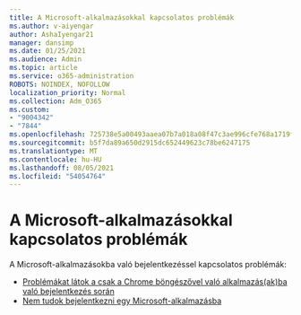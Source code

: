 ```yaml
---
title: A Microsoft-alkalmazásokkal kapcsolatos problémák
ms.author: v-aiyengar
author: AshaIyengar21
manager: dansimp
ms.date: 01/25/2021
ms.audience: Admin
ms.topic: article
ms.service: o365-administration
ROBOTS: NOINDEX, NOFOLLOW
localization_priority: Normal
ms.collection: Adm_O365
ms.custom:
- "9004342"
- "7844"
ms.openlocfilehash: 725738e5a00493aaea07b7a018a08f47c3ae996cfe768a1719f38e8557370348
ms.sourcegitcommit: b5f7da89a650d2915dc652449623c78be6247175
ms.translationtype: MT
ms.contentlocale: hu-HU
ms.lasthandoff: 08/05/2021
ms.locfileid: "54054764"
---
```

# <a name="issues-with-microsoft-applications"></a>A Microsoft-alkalmazásokkal kapcsolatos problémák

A Microsoft-alkalmazásokba való bejelentkezéssel kapcsolatos problémák:

- [Problémákat látok a csak a Chrome böngészővel való alkalmazás(ak)ba való bejelentkezés során](https://docs.microsoft.com/office365/troubleshoot/miscellaneous/chrome-behavior-affects-applications) 
- [Nem tudok bejelentkezni egy Microsoft-alkalmazásba](https://docs.microsoft.com/azure/active-directory/application-sign-in-problem-first-party-microsoft/?WT.mc_id=UI_AAD_Apps_Sign_In_Support_L2_MicrosoftApp)
